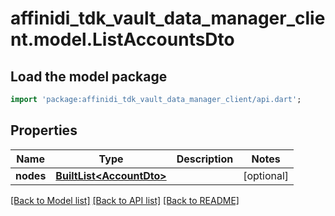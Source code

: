 # affinidi_tdk_vault_data_manager_client.model.ListAccountsDto

## Load the model package

```dart
import 'package:affinidi_tdk_vault_data_manager_client/api.dart';
```

## Properties

| Name      | Type                                             | Description | Notes      |
| --------- | ------------------------------------------------ | ----------- | ---------- |
| **nodes** | [**BuiltList&lt;AccountDto&gt;**](AccountDto.md) |             | [optional] |

[[Back to Model list]](../README.md#documentation-for-models) [[Back to API list]](../README.md#documentation-for-api-endpoints) [[Back to README]](../README.md)
